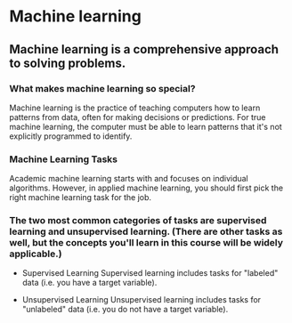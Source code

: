# Machine learning
## Machine learning is a comprehensive approach to solving problems.
### What makes machine learning so special?
Machine learning is the practice of teaching computers how to learn patterns from data, often for making decisions or predictions.
For true machine learning, the computer must be able to learn patterns that it's not explicitly programmed to identify.
### Machine Learning Tasks
Academic machine learning starts with and focuses on individual algorithms. However, in applied machine learning, you should first pick the right machine learning task for the job.

### The two most common categories of tasks are supervised learning and unsupervised learning. (There are other tasks as well, but the concepts you'll learn in this course will be widely applicable.)

* Supervised Learning
Supervised learning includes tasks for "labeled" data (i.e. you have a target variable).


* Unsupervised Learning
Unsupervised learning includes tasks for "unlabeled" data (i.e. you do not have a target variable).
